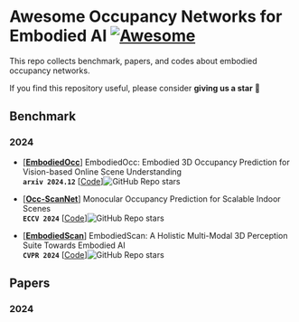 # Awesome Occupancy Networks for Embodied AI  [![Awesome](https://cdn.rawgit.com/sindresorhus/awesome/d7305f38d29fed78fa85652e3a63e154dd8e8829/media/badge.svg)](https://github.com/sindresorhus/awesome)
This repo collects benchmark, papers, and codes about embodied occupancy networks.

If you find this repository useful, please consider  **giving us a star** 🌟

## Benchmark
### 2024
- [[**EmbodiedOcc**](https://arxiv.org/pdf/2412.04380.pdf)] EmbodiedOcc: Embodied 3D Occupancy Prediction  for Vision-based Online Scene Understanding <br>
**`arxiv 2024.12`** [[Code](https://github.com/YkiWu/EmbodiedOcc)]![GitHub Repo stars](https://img.shields.io/github/stars/YkiWu/EmbodiedOcc) <br>
  
- [[**Occ-ScanNet**](https://arxiv.org/pdf/2407.11730.pdf)] Monocular Occupancy Prediction for Scalable Indoor Scenes <br>
**`ECCV 2024`** [[Code](https://github.com/hongxiaoy/ISO)]![GitHub Repo stars](https://img.shields.io/github/stars/hongxiaoy/ISO) <br>
  
- [[**EmbodiedScan**](https://arxiv.org/pdf/2312.16170.pdf)] EmbodiedScan: A Holistic Multi-Modal 3D Perception Suite Towards Embodied AI <br>
**`CVPR 2024`** [[Code](https://github.com/OpenRobotLab/EmbodiedScan)]![GitHub Repo stars](https://img.shields.io/github/stars/OpenRobotLab/EmbodiedScan) <br>

## Papers
### 2024
